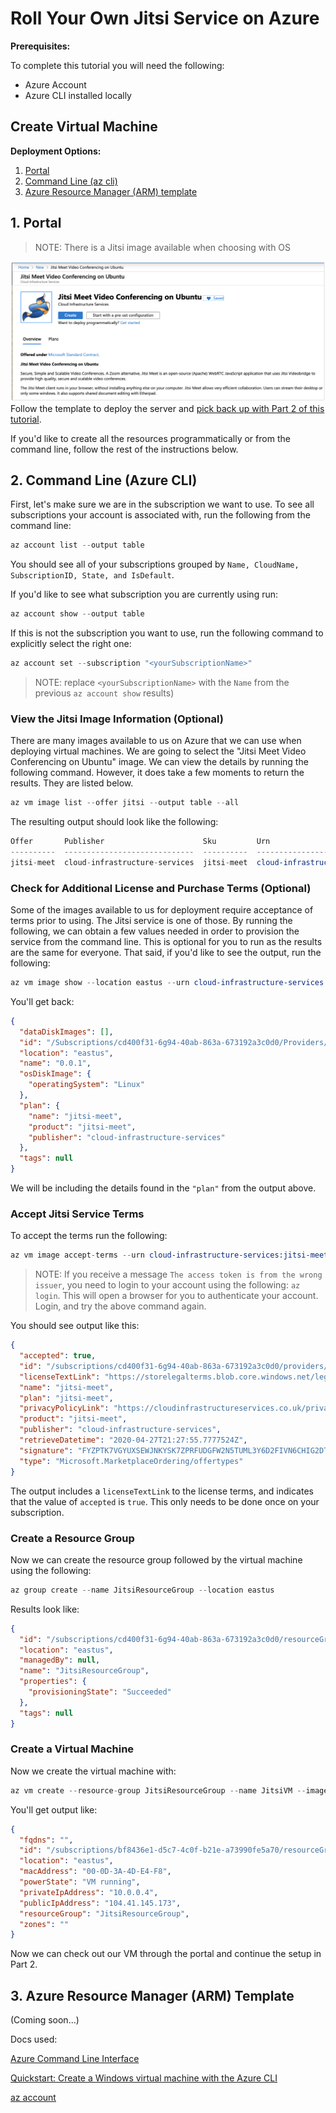 # Roll Your Own Jitsi Service on Azure

**Prerequisites:**

To complete this tutorial you will need the following:

- Azure Account
- Azure CLI installed locally

## Create Virtual Machine

**Deployment Options:**

1. [Portal](#1-portal)
2. [Command Line (az cli)](#2-command-line-azure-cli)
3. [Azure Resource Manager (ARM) template](#3-azure-resource-manager-arm-template)

## 1. Portal

>NOTE: There is a Jitsi image available when choosing with OS

![azure-marketplace](../img/jitsi-mkt.png)
Follow the template to deploy the server and [pick back up with Part 2 of this tutorial](../pt2/README.md).

If you'd like to create all the resources programmatically or from the command line, follow the rest of the instructions below.

## 2. Command Line (Azure CLI)

First, let's make sure we are in the subscription we want to use. To see all subscriptions your account is associated with, run the following from the command line:

```s
az account list --output table
```

You should see all of your subscriptions grouped by `Name, CloudName, SubscriptionID, State, and IsDefault`.

If you'd like to see what subscription you are currently using run:

```s
az account show --output table
```

If this is not the subscription you want to use, run the following command to explicitly select the right one:

```s
az account set --subscription "<yourSubscriptionName>"
```

>NOTE: replace `<yourSubscriptionName>` with the `Name` from the previous `az account show` results)

### View the Jitsi Image Information (Optional)

There are many images available to us on Azure that we can use when deploying virtual machines. We are going to select the "Jitsi Meet Video Conferencing on Ubuntu" image. We can view the details by running the following command. However, it does take a few moments to return the results. They are listed below.

```s
az vm image list --offer jitsi --output table --all
```

The resulting output should look like the following:

```s
Offer       Publisher                      Sku         Urn                                                        Version
----------  -----------------------------  ----------  ---------------------------------------------------------  ---------
jitsi-meet  cloud-infrastructure-services  jitsi-meet  cloud-infrastructure-services:jitsi-meet:jitsi-meet:0.0.1  0.0.1
```

### Check for Additional License and Purchase Terms (Optional)

Some of the images available to us for deployment require acceptance of terms prior to using. The Jitsi service is one of those. By running the following, we can obtain a few values needed in order to provision the service from the command line. This is optional for you to run as the results are the same for everyone. That said, if you'd like to see the output, run the following:

```s
az vm image show --location eastus --urn cloud-infrastructure-services:jitsi-meet:jitsi-meet:latest
```

You'll get back:

```json
{
  "dataDiskImages": [],
  "id": "/Subscriptions/cd400f31-6g94-40ab-863a-673192a3c0d0/Providers/Microsoft.Compute/Locations/eastus/Publishers/cloud-infrastructure-services/ArtifactTypes/VMImage/Offers/jitsi-meet/Skus/jitsi-meet/Versions/0.0.1",
  "location": "eastus",
  "name": "0.0.1",
  "osDiskImage": {
    "operatingSystem": "Linux"
  },
  "plan": {
    "name": "jitsi-meet",
    "product": "jitsi-meet",
    "publisher": "cloud-infrastructure-services"
  },
  "tags": null
}
```

We will be including the details found in the `"plan"` from the output above.

### Accept Jitsi Service Terms

To accept the terms run the following:

```s
az vm image accept-terms --urn cloud-infrastructure-services:jitsi-meet:jitsi-meet:latest
```

>NOTE: If you receive a message `The access token is from the wrong issuer`, you need to login to your account using the following: `az login`. This will open a browser for you to authenticate your account. Login, and try the above command again.

You should see output like this:

```json
{
  "accepted": true,
  "id": "/subscriptions/cd400f31-6g94-40ab-863a-673192a3c0d0/providers/Microsoft.MarketplaceOrdering/offerTypes/Microsoft.MarketplaceOrdering/offertypes/publishers/cloud-infrastructure-services/offers/jitsi-meet/plans/jitsi-meet/agreements/current",
  "licenseTextLink": "https://storelegalterms.blob.core.windows.net/legalterms/3E5ED_legalterms_CLOUD%253a2DINFRASTRUCTURE%253a2DSERVICES%253a24JITSI%253a2DMEET%253a24JITSI%253a2DMEET%253a24T622IBUBKL6J3MHL5NUAWG2XNZ5H5FVSJGLCOC54LB63AGIONYH5CDZVDEYDONEFK2NHKCZROAP7ZU5PLZHXJ5ZNBFEUCBOWWMC4DSY.txt",
  "name": "jitsi-meet",
  "plan": "jitsi-meet",
  "privacyPolicyLink": "https://cloudinfrastructureservices.co.uk/privacy-policy/",
  "product": "jitsi-meet",
  "publisher": "cloud-infrastructure-services",
  "retrieveDatetime": "2020-04-27T21:27:55.7777524Z",
  "signature": "FYZPTK7VGYUXSEWJNKYSK7ZPRFUDGFW2N5TUML3Y6D2FIVN6CHIG2DTWPMKLCJJ37IC2AC3EKZET45OQGLEQ3SDFMJMDEH6FR2GM75I",
  "type": "Microsoft.MarketplaceOrdering/offertypes"
}
```

The output includes a `licenseTextLink` to the license terms, and indicates that the value of `accepted` is `true`. This only needs to be done once on your subscription.

### Create a Resource Group

Now we can create the resource group followed by the virtual machine using the following:

```s
az group create --name JitsiResourceGroup --location eastus
```

Results look like:

```json
{
  "id": "/subscriptions/cd400f31-6g94-40ab-863a-673192a3c0d0/resourceGroups/JitsiResourceGroup",
  "location": "eastus",
  "managedBy": null,
  "name": "JitsiResourceGroup",
  "properties": {
    "provisioningState": "Succeeded"
  },
  "tags": null
}
```

### Create a Virtual Machine

Now we create the virtual machine with:

```s
az vm create --resource-group JitsiResourceGroup --name JitsiVM --image cloud-infrastructure-services:jitsi-meet:jitsi-meet:latest --plan-name jitsi-meet --plan-product jitsi-meet --plan-publisher cloud-infrastructure-services
```

You'll get output like:

```json
{
  "fqdns": "",
  "id": "/subscriptions/bf8436e1-d5c7-4c0f-b21e-a73990fe5a70/resourceGroups/JitsiResourceGroup/providers/Microsoft.Compute/virtualMachines/JitsiVM",
  "location": "eastus",
  "macAddress": "00-0D-3A-4D-E4-F8",
  "powerState": "VM running",
  "privateIpAddress": "10.0.0.4",
  "publicIpAddress": "104.41.145.173",
  "resourceGroup": "JitsiResourceGroup",
  "zones": ""
}
```

Now we can check out our VM through the portal and continue the setup in Part 2.

## 3. Azure Resource Manager (ARM) Template

(Coming soon...)

Docs used:

[Azure Command Line Interface](https://docs.microsoft.com/en-us/cli/azure/?view=azure-cli-latest)

[Quickstart: Create a Windows virtual machine with the Azure CLI](
https://docs.microsoft.com/en-us/azure/virtual-machines/windows/quick-create-cli)

[az account](https://docs.microsoft.com/en-us/cli/azure/account?view=azure-cli-latest)
